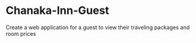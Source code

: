 # Chanaka-Inn-Guest
Create a web application for a guest to view their traveling packages and room prices
